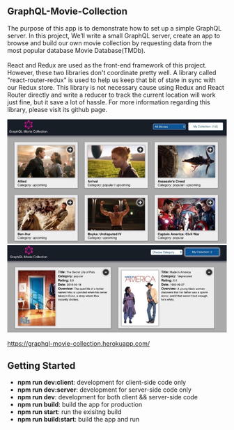 ## GraphQL-Movie-Collection
The purpose of this app is to demonstrate how to set up a simple GraphQL server. 
In this project, We’ll write a small GraphQL server, create an app to browse and build
our own movie collection by requesting data from the most popular database Movie Database(TMDb).
<br><br>
React and Redux are used as the front-end framework of this project. However, these two libraries don't 
coordinate pretty well. A library called "react-router-redux" is used to help us keep that bit of state 
in sync with our Redux store. This library is not necessary cause using Redux and React Router directly 
and write a reducer to track the current location will work just fine, but it save a lot of hassle. For more
information regarding this library, please visit its github page.


![Screenshot_01](/public/assets/readme_01.jpg?raw=true)
![Screenshot_02](/public/assets/readme_02.jpg?raw=true)

https://graphql-movie-collection.herokuapp.com/

## Getting Started
<ul>
    <li><b>npm run dev:client</b>: development for client-side code only</li>
    <li><b>npm run dev:server</b>: development for server-side code only</li>
    <li><b>npm run dev</b>: development for both client && server-side code</li>
    <li><b>npm run build</b>: build the app for production</li>
    <li><b>npm run start</b>: run the exisitng build</li>
    <li><b>npm run build:start</b>: build the app and run</li>
</ul>
